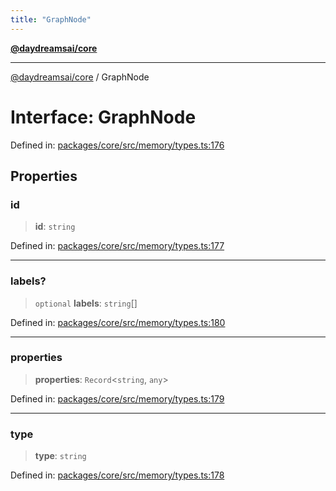 ```yaml
---
title: "GraphNode"
---
```


[**@daydreamsai/core**](./api-reference.md)

***

[@daydreamsai/core](./api-reference.md) / GraphNode

# Interface: GraphNode

Defined in: [packages/core/src/memory/types.ts:176](https://github.com/dojoengine/daydreams/blob/cade502c379b7b9e103832026447c86310638fce/packages/core/src/memory/types.ts#L176)

## Properties

### id

> **id**: `string`

Defined in: [packages/core/src/memory/types.ts:177](https://github.com/dojoengine/daydreams/blob/cade502c379b7b9e103832026447c86310638fce/packages/core/src/memory/types.ts#L177)

***

### labels?

> `optional` **labels**: `string`[]

Defined in: [packages/core/src/memory/types.ts:180](https://github.com/dojoengine/daydreams/blob/cade502c379b7b9e103832026447c86310638fce/packages/core/src/memory/types.ts#L180)

***

### properties

> **properties**: `Record`\<`string`, `any`\>

Defined in: [packages/core/src/memory/types.ts:179](https://github.com/dojoengine/daydreams/blob/cade502c379b7b9e103832026447c86310638fce/packages/core/src/memory/types.ts#L179)

***

### type

> **type**: `string`

Defined in: [packages/core/src/memory/types.ts:178](https://github.com/dojoengine/daydreams/blob/cade502c379b7b9e103832026447c86310638fce/packages/core/src/memory/types.ts#L178)
